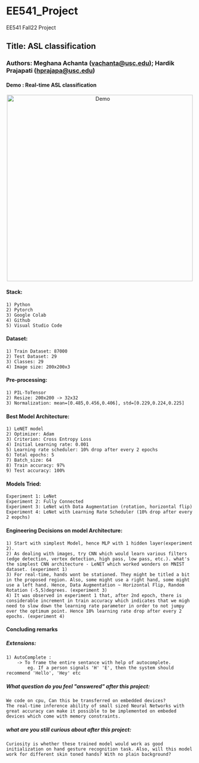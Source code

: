 # EE541_Project
EE541 Fall22 Project 

## Title: ASL classification 
### Authors: Meghana Achanta (vachanta@usc.edu); Hardik Prajapati (hprajapa@usc.edu)

#### Demo : Real-time ASL classification

<p align="center"><img src="India.gif" alt="Demo" width="500"/></p>


#### Stack:
```shell 
1) Python
2) Pytorch
3) Google Colab
4) Github
5) Visual Studio Code
```

#### Dataset:
```shell
1) Train Dataset: 87000
2) Test Dataset: 29
3) Classes: 29
4) Image size: 200x200x3
```
#### Pre-processing:
```shell
1) PIL-ToTensor
2) Resize: 200x200 -> 32x32
3) Normalization: mean=[0.485,0.456,0.406], std=[0.229,0.224,0.225]
```


#### Best Model Architecture:
```shell
1) LeNET model
2) Optimizer: Adam
3) Criterion: Cross Entropy Loss
4) Initial Learning rate: 0.001
5) Learning rate scheduler: 10% drop after every 2 epochs
6) Total epochs: 5
7) Batch_size: 64
8) Train accuracy: 97%
9) Test accuracy: 100%
```

#### Models Tried:
```shell
Experiment 1: LeNet
Experiment 2: Fully Connected
Experiment 3: LeNet with Data Augmentation (rotation, horizontal flip)
Experiment 4: LeNet with Learning Rate Scheduler (10% drop after every 2 eopchs)
```

#### Engineering Decisions on model Architecture:
```shell 
1) Start with simplest Model, hence MLP with 1 hidden layer(experiment 2). 
2) As dealing with images, try CNN which would learn various filters (edge detection, vertex detection, high pass, low pass, etc.). what's the simplest CNN architecture - LeNET which worked wonders on MNIST dataset. (experiment 1)
3) For real-time, hands wont be stationed. They might be titled a bit in the proposed region. Also, some might use a right hand, some might use a left hand. Hence, Data Augmentation ~ Horizontal Flip, Random Rotation (-5,5)degrees. (experiment 3)
4) It was observed in experiment 1 that, after 2nd epoch, there is considerable increment in train accuracy which indicates that we migh need to slow down the learning rate parameter in order to not jumpy over the optimum point. Hence 10% learning rate drop after every 2 epochs. (experiment 4) 
```

#### Concluding remarks
##### Extensions:
```shell
1) AutoComplete :
    -> To frame the entire sentance with help of autocomplete. 
        eg. If a person signals 'H' 'E', then the system should recommend 'Hello', 'Hey' etc 
```
##### What question do you feel "answered" after this project:
```shell
We code on cpu, Can this be transferred on embedded devices? 
The real-time inference ability of small sized Neural Networks with great accuracy can make it possible to be implemented on embeded devices which come with memory constraints. 
```
##### what are you still curious about after this project:
```shell
Curiosity is whether these trained model would work as good initialization on hand gesture recognition task. Also, will this model work for different skin toned hands? With no plain background? 
```

